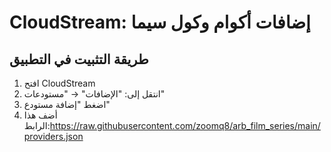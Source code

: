 # CloudStream: إضافات أكوام وكول سيما

## طريقة التثبيت في التطبيق

1. افتح CloudStream
2. انتقل إلى: "الإضافات" → "مستودعات"
3. اضغط "إضافة مستودع"
4. أضف هذا الرابط:https://raw.githubusercontent.com/zoomq8/arb_film_series/main/providers.json
